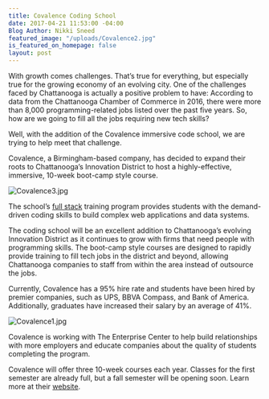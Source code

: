 ```yaml
---
title: Covalence Coding School
date: 2017-04-21 11:53:00 -04:00
Blog Author: Nikki Sneed
featured_image: "/uploads/Covalence2.jpg"
is_featured_on_homepage: false
layout: post
---
```


With growth comes challenges. That’s true for everything, but especially true for the growing economy of an evolving city. One of the challenges faced by Chattanooga is actually a positive problem to have: According to data from the Chattanooga Chamber of Commerce in 2016, there were more than 8,000 programming-related jobs listed over the past five years. So, how are we going to fill all the jobs requiring new tech skills? 

Well, with the addition of the Covalence immersive code school, we are trying to help meet that challenge. 

Covalence, a Birmingham-based company, has decided to expand their roots to Chattanooga’s Innovation District to host a highly-effective, immersive, 10-week boot-camp style course.

![Covalence3.jpg](/uploads/Covalence3.jpg)

The school’s [full stack](https://covalence.io/courses/full-stack/overview/) training program provides students with the demand-driven coding skills to build complex web applications and data systems. 

The coding school will be an excellent addition to Chattanooga’s evolving Innovation District as it continues to grow with firms that need people with programming skills. The boot-camp style courses are designed to rapidly provide training to fill tech jobs in the district and beyond, allowing Chattanooga companies to staff from within the area instead of outsource the jobs. 
 
Currently, Covalence has a 95% hire rate and students have been hired by premier companies, such as UPS, BBVA Compass, and Bank of America. Additionally, graduates have increased their salary by an average of 41%. 

![Covalence1.jpg](/uploads/Covalence1.jpg)

Covalence is working with The Enterprise Center to help build relationships with more employers and educate companies about the quality of students completing the program. 

Covalence will offer three 10-week courses each year. Classes for the first semester are already full, but a fall semester will be opening soon. Learn more at their [website](https://covalence.io/). 